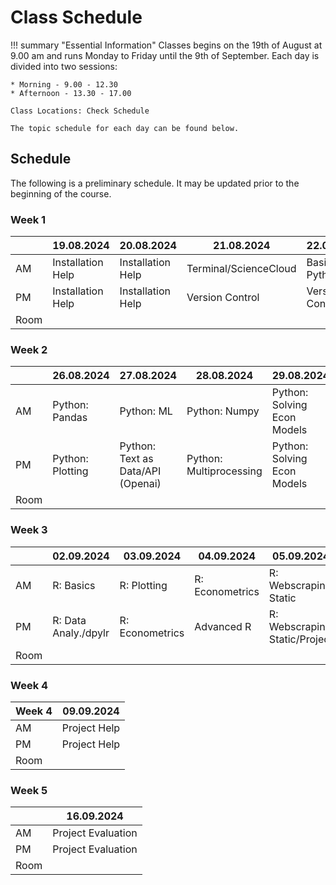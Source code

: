 # Class Schedule

!!! summary "Essential Information"
    Classes begins on the 19th of August at 9.00 am and runs Monday to Friday until the 9th of September.
    Each day is divided into two sessions:

    * Morning - 9.00 - 12.30
    * Afternoon - 13.30 - 17.00

    Class Locations: Check Schedule 

    The topic schedule for each day can be found below.

## Schedule

The following is a preliminary schedule. It may be updated prior to the beginning of the course.

### Week 1 
|            | 19.08.2024             | 20.08.2024                        | 21.08.2024              | 22.08.2024                    | 23.08.2024                  |
| ---------- | ---------------------- | --------------------------------- | ----------------------- | ----------------------------- | --------------------------- |
| AM         | Installation Help      | Installation Help                 | Terminal/ScienceCloud   | Basic Python                  | Basic Python                |
| PM         | Installation Help      | Installation Help                 | Version Control         | Version Control               | Basic Python                |
| Room       |                        |                                   |                         |                               |                             |

### Week 2
|            | 26.08.2024             | 27.08.2024                        | 28.08.2024              | 29.08.2024                    | 30.08.2024                  |
| ---------- | ---------------------- | --------------------------------- | ----------------------- | ----------------------------- | --------------------------- |
| AM         | Python: Pandas         | Python: ML                        | Python: Numpy           | Python: Solving Econ Models   | Python: Solving Econ Models |
| PM         | Python: Plotting       | Python: Text as Data/API (Openai) | Python: Multiprocessing | Python: Solving Econ Models   | Python: Solving Econ Models |
| Room       |                        |                                   |                         |                               |                             |

### Week 3
|            | 02.09.2024             | 03.09.2024                        | 04.09.2024              | 05.09.2024                    | 06.09.2024                  |
| ---------- | ---------------------- | --------------------------------- | ----------------------- | ----------------------------- | --------------------------- |
| AM         | R: Basics              | R: Plotting                       | R: Econometrics         | R: Webscraping Static         | Blocked                     |
| PM         | R: Data Analy./dpylr   | R: Econometrics                   | Advanced R              | R: Webscraping Static/Project | Blocked                     |
| Room       |                        |                                   |                         |                               |                             |

### Week 4
| Week 4     | 09.09.2024             | 
| ---------- | ---------------------- | 
| AM         | Project Help           | 
| PM         | Project Help           | 
| Room       |                        | 

### Week 5
|            | 16.09.2024             | 
| ---------- | ---------------------- | 
| AM         | Project Evaluation     | 
| PM         | Project Evaluation     | 
| Room       |                        | 